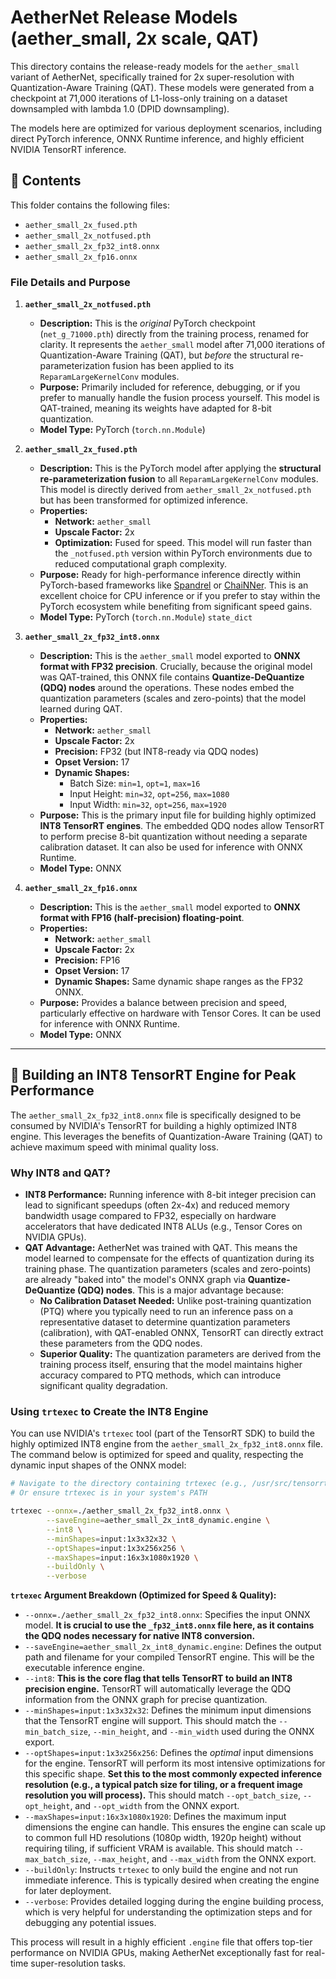 # AetherNet Release Models (aether_small, 2x scale, QAT)

This directory contains the release-ready models for the `aether_small` variant of AetherNet, specifically trained for 2x super-resolution with Quantization-Aware Training (QAT). These models were generated from a checkpoint at 71,000 iterations of L1-loss-only training on a dataset downsampled with lambda 1.0 (DPID downsampling).

The models here are optimized for various deployment scenarios, including direct PyTorch inference, ONNX Runtime inference, and highly efficient NVIDIA TensorRT inference.

## 📂 Contents

This folder contains the following files:

* `aether_small_2x_fused.pth`
* `aether_small_2x_notfused.pth`
* `aether_small_2x_fp32_int8.onnx`
* `aether_small_2x_fp16.onnx`

### File Details and Purpose

1.  **`aether_small_2x_notfused.pth`**
    * **Description:** This is the *original* PyTorch checkpoint (`net_g_71000.pth`) directly from the training process, renamed for clarity. It represents the `aether_small` model after 71,000 iterations of Quantization-Aware Training (QAT), but *before* the structural re-parameterization fusion has been applied to its `ReparamLargeKernelConv` modules.
    * **Purpose:** Primarily included for reference, debugging, or if you prefer to manually handle the fusion process yourself. This model is QAT-trained, meaning its weights have adapted for 8-bit quantization.
    * **Model Type:** PyTorch (`torch.nn.Module`)

2.  **`aether_small_2x_fused.pth`**
    * **Description:** This is the PyTorch model after applying the **structural re-parameterization fusion** to all `ReparamLargeKernelConv` modules. This model is directly derived from `aether_small_2x_notfused.pth` but has been transformed for optimized inference.
    * **Properties:**
        * **Network:** `aether_small`
        * **Upscale Factor:** 2x
        * **Optimization:** Fused for speed. This model will run faster than the `_notfused.pth` version within PyTorch environments due to reduced computational graph complexity.
    * **Purpose:** Ready for high-performance inference directly within PyTorch-based frameworks like [Spandrel](https://github.com/Aaron-Zeng/spandrel) or [ChaiNNer](https://github.com/chaiNNer-org/chaiNNer). This is an excellent choice for CPU inference or if you prefer to stay within the PyTorch ecosystem while benefiting from significant speed gains.
    * **Model Type:** PyTorch (`torch.nn.Module`) `state_dict`

3.  **`aether_small_2x_fp32_int8.onnx`**
    * **Description:** This is the `aether_small` model exported to **ONNX format with FP32 precision**. Crucially, because the original model was QAT-trained, this ONNX file contains **Quantize-DeQuantize (QDQ) nodes** around the operations. These nodes embed the quantization parameters (scales and zero-points) that the model learned during QAT.
    * **Properties:**
        * **Network:** `aether_small`
        * **Upscale Factor:** 2x
        * **Precision:** FP32 (but INT8-ready via QDQ nodes)
        * **Opset Version:** 17
        * **Dynamic Shapes:**
            * Batch Size: `min=1`, `opt=1`, `max=16`
            * Input Height: `min=32`, `opt=256`, `max=1080`
            * Input Width: `min=32`, `opt=256`, `max=1920`
    * **Purpose:** This is the primary input file for building highly optimized **INT8 TensorRT engines**. The embedded QDQ nodes allow TensorRT to perform precise 8-bit quantization without needing a separate calibration dataset. It can also be used for inference with ONNX Runtime.
    * **Model Type:** ONNX

4.  **`aether_small_2x_fp16.onnx`**
    * **Description:** This is the `aether_small` model exported to **ONNX format with FP16 (half-precision) floating-point**.
    * **Properties:**
        * **Network:** `aether_small`
        * **Upscale Factor:** 2x
        * **Precision:** FP16
        * **Opset Version:** 17
        * **Dynamic Shapes:** Same dynamic shape ranges as the FP32 ONNX.
    * **Purpose:** Provides a balance between precision and speed, particularly effective on hardware with Tensor Cores. It can be used for inference with ONNX Runtime.
    * **Model Type:** ONNX

---

## 🚀 Building an INT8 TensorRT Engine for Peak Performance

The `aether_small_2x_fp32_int8.onnx` file is specifically designed to be consumed by NVIDIA's TensorRT for building a highly optimized INT8 engine. This leverages the benefits of Quantization-Aware Training (QAT) to achieve maximum speed with minimal quality loss.

### Why INT8 and QAT?

* **INT8 Performance:** Running inference with 8-bit integer precision can lead to significant speedups (often 2x-4x) and reduced memory bandwidth usage compared to FP32, especially on hardware accelerators that have dedicated INT8 ALUs (e.g., Tensor Cores on NVIDIA GPUs).
* **QAT Advantage:** AetherNet was trained with QAT. This means the model learned to compensate for the effects of quantization during its training phase. The quantization parameters (scales and zero-points) are already "baked into" the model's ONNX graph via **Quantize-DeQuantize (QDQ) nodes**. This is a major advantage because:
    * **No Calibration Dataset Needed:** Unlike post-training quantization (PTQ) where you typically need to run an inference pass on a representative dataset to determine quantization parameters (calibration), with QAT-enabled ONNX, TensorRT can directly extract these parameters from the QDQ nodes.
    * **Superior Quality:** The quantization parameters are derived from the training process itself, ensuring that the model maintains higher accuracy compared to PTQ methods, which can introduce significant quality degradation.

### Using `trtexec` to Create the INT8 Engine

You can use NVIDIA's `trtexec` tool (part of the TensorRT SDK) to build the highly optimized INT8 engine from the `aether_small_2x_fp32_int8.onnx` file. The command below is optimized for speed and quality, respecting the dynamic input shapes of the ONNX model:

```bash
# Navigate to the directory containing trtexec (e.g., /usr/src/tensorrt/bin/)
# Or ensure trtexec is in your system's PATH

trtexec --onnx=./aether_small_2x_fp32_int8.onnx \
        --saveEngine=aether_small_2x_int8_dynamic.engine \
        --int8 \
        --minShapes=input:1x3x32x32 \
        --optShapes=input:1x3x256x256 \
        --maxShapes=input:16x3x1080x1920 \
        --buildOnly \
        --verbose
````

**`trtexec` Argument Breakdown (Optimized for Speed & Quality):**

  * `--onnx=./aether_small_2x_fp32_int8.onnx`: Specifies the input ONNX model. **It is crucial to use the `_fp32_int8.onnx` file here, as it contains the QDQ nodes necessary for native INT8 conversion.**
  * `--saveEngine=aether_small_2x_int8_dynamic.engine`: Defines the output path and filename for your compiled TensorRT engine. This will be the executable inference engine.
  * `--int8`: **This is the core flag that tells TensorRT to build an INT8 precision engine.** TensorRT will automatically leverage the QDQ information from the ONNX graph for precise quantization.
  * `--minShapes=input:1x3x32x32`: Defines the minimum input dimensions that the TensorRT engine will support. This should match the `--min_batch_size`, `--min_height`, and `--min_width` used during the ONNX export.
  * `--optShapes=input:1x3x256x256`: Defines the *optimal* input dimensions for the engine. TensorRT will perform its most intensive optimizations for this specific shape. **Set this to the most commonly expected inference resolution (e.g., a typical patch size for tiling, or a frequent image resolution you will process).** This should match `--opt_batch_size`, `--opt_height`, and `--opt_width` from the ONNX export.
  * `--maxShapes=input:16x3x1080x1920`: Defines the maximum input dimensions the engine can handle. This ensures the engine can scale up to common full HD resolutions (1080p width, 1920p height) without requiring tiling, if sufficient VRAM is available. This should match `--max_batch_size`, `--max_height`, and `--max_width` from the ONNX export.
  * `--buildOnly`: Instructs `trtexec` to only build the engine and not run immediate inference. This is typically desired when creating the engine for later deployment.
  * `--verbose`: Provides detailed logging during the engine building process, which is very helpful for understanding the optimization steps and for debugging any potential issues.

This process will result in a highly efficient `.engine` file that offers top-tier performance on NVIDIA GPUs, making AetherNet exceptionally fast for real-time super-resolution tasks.
